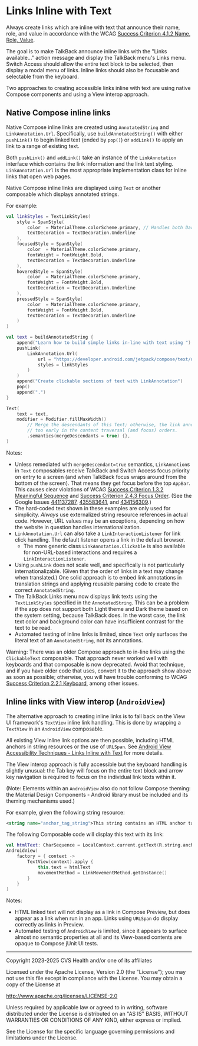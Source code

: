 # Links Inline with Text
Always create links which are inline with text that announce their name, role, and value in accordance with the WCAG [Success Criterion 4.1.2 Name, Role, Value](https://www.w3.org/TR/WCAG22/#name-role-value). 

The goal is to make TalkBack announce inline links with the "Links available..." action message and display the TalkBack menu's Links menu. Switch Access should allow the entire text block to be selected, then display a modal menu of links. Inline links should also be focusable and selectable from the keyboard.

Two approaches to creating accessible links inline with text are using native Compose components and using a View interop approach. 

## Native Compose inline links

Native Compose inline links are created using `AnnotatedString` and `LinkAnnotation.Url`. Specifically, use `buildAnnotatedString()` with either `pushLink()` to begin linked text (ended by `pop()`) or `addLink()` to apply an link to a range of existing text. 

Both `pushLink()` and `addLink()` take an instance of the `LinkAnnotation` interface which contains the link information and the link text styling. `LinkAnnotation.Url` is the most appropriate implementation class for inline links that open web pages.

Native Compose inline links are displayed using `Text` or another composable which displays annotated strings.

For example:

```kotlin
val linkStyles = TextLinkStyles(
    style = SpanStyle(
        color  = MaterialTheme.colorScheme.primary, // Handles both Dark Theme and Light Theme
        textDecoration = TextDecoration.Underline
    ),
    focusedStyle = SpanStyle(
        color  = MaterialTheme.colorScheme.primary,
        fontWeight = FontWeight.Bold,
        textDecoration = TextDecoration.Underline
    ),
    hoveredStyle = SpanStyle(
        color  = MaterialTheme.colorScheme.primary,
        fontWeight = FontWeight.Bold,
        textDecoration = TextDecoration.Underline
    ),
    pressedStyle = SpanStyle(
        color  = MaterialTheme.colorScheme.primary,
        fontWeight = FontWeight.Bold,
        textDecoration = TextDecoration.Underline
    )
)

val text = buildAnnotatedString {
    append("Learn how to build simple links in-line with text using ")
    pushLink(
        LinkAnnotation.Url(
            url = "https://developer.android.com/jetpack/compose/text/user-interactions#click-with-annotation",
            styles = linkStyles
        )
    )
    append("Create clickable sections of text with LinkAnnotation")
    pop()
    append(".")
}

Text(
    text = text, 
    modifier = Modifier.fillMaxWidth()
        // Merge the descendants of this Text; otherwise, the link annotations will force the Text 
        // too early in the content traversal (and focus) orders.
        .semantics(mergeDescendants = true) {},
)
```

Notes:

- Unless remediated with `mergeDescendant=true` semantics, `LinkAnnotion`s in `Text` composables receive TalkBack and Switch Access focus priority on entry to a screen (and when TalkBack focus wraps around from the bottom of the screen). That means they get focus before the top `AppBar`. This causes clear violations of WCAG [Success Criterion 1.3.2 Meaningful Sequence](https://www.w3.org/TR/WCAG22/#meaningful-sequence) and [Success Criterion 2.4.3 Focus Order](https://www.w3.org/TR/WCAG22/#focus-order). (See the Google Issues [441137287](https://issuetracker.google.com/issues/441137287), [435583641](https://issuetracker.google.com/issues/435583641), and [434156309](https://issuetracker.google.com/issues/434156309).)
- The hard-coded text shown in these examples are only used for simplicity. _Always_ use externalized string resource references in actual code. However, URL values may be an exceptions, depending on how the website in question handles internationalization.
- `LinkAnnotation.Url` can also take a `LinkInteractionListener` for link click handling. The default listener opens a link in the default browser. 
    - The more generic class `LinkAnnotation.Clickable` is also available for non-URL-based interactions and requires a `LinkInteractionListener`.
- Using `pushLink` does not scale well, and specifically is not particularly internationalizable. (Given that the order of links in a text may change when translated.) One solid approach is to embed link annotations in translation strings and applying reusable parsing code to create the correct `AnnotatedString`.
- The TalkBack Links menu now displays link texts using the `TextLinkStyles` specified in the `AnnotatedString`. This can be a problem if the app does not support both Light theme and Dark theme based on the system setting, because TalkBack does. In the worst case, the link text color and background color can have insufficient contrast for the text to be read.
- Automated testing of inline links is limited, since `Text` only surfaces the literal text of an `AnnotatedString`, not its annotations.

Warning: There was an older Compose approach to in-line links using the `ClickableText` composable. That approach never worked well with keyboards and that composable is now deprecated. Avoid that technique, and if you have older code that uses, convert it to the approach show above as soon as possible; otherwise, you will have trouble conforming to WCAG [Success Criterion 2.2.1 Keyboard](https://www.w3.org/TR/WCAG22/#keyboard), among other issues.


## Inline links with View interop (`AndroidView`)

The alternative approach to creating inline links is to fall back on the View UI framework's `TextView` inline link handling. This is done by wrapping a `TextView` in an `AndroidView` composable. 

All existing View inline link options are then possible, including HTML anchors in string resources or the use of `URLSpan`. See [Android View Accessibility Techniques - Links Inline with Text](https://github.com/cvs-health/android-view-accessibility-techniques/blob/main/doc/componenttypes/LinksInlineWithText.md) for more details. 

The View interop approach is fully accessible but the keyboard handling is slightly unusual: the Tab key will focus on the entire text block and arrow key navigation is required to focus on the individual link texts within it. 

(Note: Elements within an `AndroidView` also do not follow Compose theming: the Material Design Components - Android library must be included and its theming mechanisms used.)

For example, given the following string resource:

```xml
<string name="anchor_tag_string">This string contains an HTML anchor tag link: <a href="https://www.google.com/search?q=jetpack+compose+link+in+text">Search for \"jetpack compose link in text\"</a>.</string>
```

The following Composable code will display this text with its link:

```kotlin
val htmlText: CharSequence = LocalContext.current.getText(R.string.anchor_tag_string)
AndroidView(
    factory = { context ->
        TextView(context).apply {
            this.text = htmlText
            movementMethod = LinkMovementMethod.getInstance()
        }
    }
)
```

Notes: 

- HTML linked text will not display as a link in Compose Preview, but does appear as a link when run in an app. Links using `URLSpan` do display correctly as links in Preview.
- Automated testing of `AndroidView` is limited, since it appears to surface almost no semantic properties at all and its View-based contents are opaque to Compose jUnit UI tests.


----

Copyright 2023-2025 CVS Health and/or one of its affiliates

Licensed under the Apache License, Version 2.0 (the "License");
you may not use this file except in compliance with the License.
You may obtain a copy of the License at

http://www.apache.org/licenses/LICENSE-2.0

Unless required by applicable law or agreed to in writing, software
distributed under the License is distributed on an "AS IS" BASIS,
WITHOUT WARRANTIES OR CONDITIONS OF ANY KIND, either express or implied.

See the License for the specific language governing permissions and
limitations under the License.